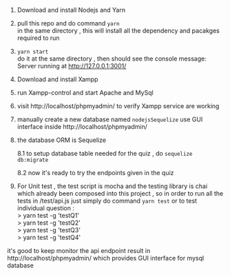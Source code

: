 1. Download and install Nodejs and Yarn

2. pull this repo and do command 
   `yarn`  \
   in the same directory , this will install all the dependency and pacakges required to run

3.  `yarn start` \
    do it at the same directory , then should see the console message:
    Server running at http://127.0.0.1:3001/

4. Download and install Xampp

5. run Xampp-control and start Apache and MySql

6. visit http://localhost/phpmyadmin/ to verify Xampp service are working

7. manually create a new database named `nodejsSequelize` use GUI interface inside http://localhost/phpmyadmin/

8. the database ORM is Sequelize

    8.1 to setup database table needed for the quiz , do `sequelize db:migrate`

    8.2 now it's ready to try the endpoints given in the quiz

9. For Unit test , the test script is mocha and the testing library is chai which already been composed into this project , so in order to run all the tests in /test/api.js just simply do command  `yarn test` or to test individual question : \
        >  yarn test -g 'testQ1'\
        >  yarn test -g 'testQ2'\
        >  yarn test -g 'testQ3'\
        >  yarn test -g 'testQ4'

it's good to keep monitor the api endpoint result in http://localhost/phpmyadmin/ which provides GUI interface for mysql database